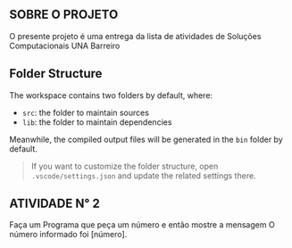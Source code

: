 ## SOBRE O PROJETO 

O presente projeto é uma entrega da lista de atividades de Soluções Computacionais UNA Barreiro 

## Folder Structure

The workspace contains two folders by default, where:

- `src`: the folder to maintain sources
- `lib`: the folder to maintain dependencies

Meanwhile, the compiled output files will be generated in the `bin` folder by default.

> If you want to customize the folder structure, open `.vscode/settings.json` and update the related settings there.

## ATIVIDADE N° 2 


Faça um Programa que peça um número e então mostre a mensagem O número informado foi [número].